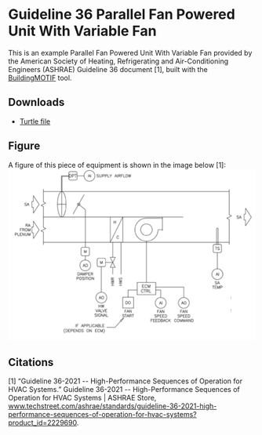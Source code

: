 # Guideline 36 Parallel Fan Powered Unit With Variable Fan

This is an example Parallel Fan Powered Unit With Variable Fan provided by the American Society of Heating, Refrigerating and Air-Conditioning Engineers (ASHRAE) Guideline 36 document [1], built with the [BuildingMOTIF](https://github.com/NREL/BuildingMOTIF) tool. 

## Downloads

- [Turtle file](../models/g36-extensions-parallel-fpu-variable-volume-fan.ttl)

## Figure

A figure of this piece of equipment is shown in the image below [1]:
![g36-extensions-parallel-fpu-variable-volume-fan](../_static/images/g36-extensions-parallel-fpu-variable-volume-fan.png)

## Citations
[1] “Guideline 36-2021 -- High-Performance Sequences of Operation for HVAC Systems.” Guideline 36-2021 -- High-Performance Sequences of Operation for HVAC Systems | ASHRAE Store, www.techstreet.com/ashrae/standards/guideline-36-2021-high-performance-sequences-of-operation-for-hvac-systems?product_id=2229690. 
